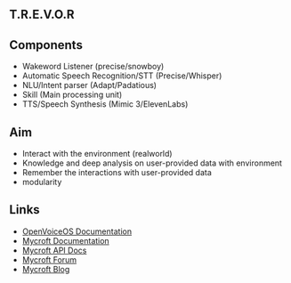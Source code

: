 ## T.R.E.V.O.R


## Components

- Wakeword Listener (precise/snowboy)
- Automatic Speech Recognition/STT (Precise/Whisper)
- NLU/Intent parser (Adapt/Padatious)
- Skill (Main processing unit)
- TTS/Speech Synthesis (Mimic 3/ElevenLabs)

## Aim

- Interact with the environment (realworld)
- Knowledge and deep analysis on user-provided data with environment
- Remember the interactions with user-provided data 
- modularity


## Links

- [OpenVoiceOS Documentation](https://openvoiceos.github.io/community-docs)
- [Mycroft Documentation](https://docs.mycroft.ai)
- [Mycroft API Docs](https://mycroft-core.readthedocs.io/en/master/)
- [Mycroft Forum](https://community.mycroft.ai)
- [Mycroft Blog](https://mycroft.ai/blog)
